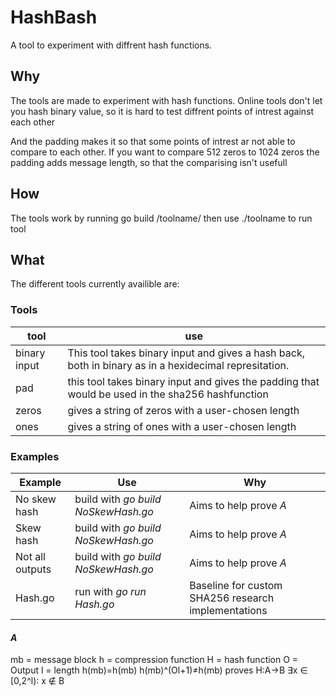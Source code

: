# HashBash
A tool to experiment with diffrent hash functions.

## Why
The tools are made to experiment with hash functions.
Online tools don't let you hash binary value, so it is hard 
to test diffrent points of intrest against each other

And the padding makes it so that some points of intrest ar not able to compare to each other.
If you want to compare 512 zeros to 1024 zeros the padding adds message length, so that the 
comparising isn't usefull
## How
The tools work by running go build /toolname/ then use ./toolname to run tool

## What
The different tools currently availible are:

### Tools
|tool|use|
|----|-------|
| binary input | This tool takes binary input and gives a hash back, both in binary as in a hexidecimal represitation. |
| pad | this tool takes binary input and gives the padding that would be used in the sha256 hashfunction |
| zeros| gives a string of zeros with a user-chosen length|
| ones | gives a string of ones with a user-chosen length |

### Examples

Example|Use|Why|
|-------|---|-----|
| No skew hash| build with *go build NoSkewHash.go*| Aims to help prove *A* |
| Skew hash | build with *go build NoSkewHash.go*|Aims to help prove *A*  |
| Not all outputs | build with *go build NoSkewHash.go*|Aims to help prove *A*  |
| Hash.go| run with *go run Hash.go* | Baseline for custom SHA256 research implementations|

#### *A*
mb = message block
h = compression function 
H = hash function
O = Output
l = length
h(mb)=h(mb)
h(mb)^(Ol+1)≠h(mb)
proves 
H:A→B 
∃x ∈ [0,2^l)∶ x ∉ B
